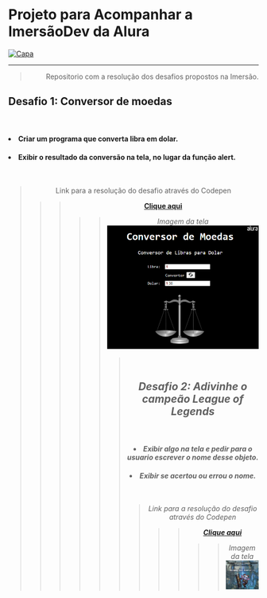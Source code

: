 <h1> Projeto para Acompanhar a ImersãoDev da Alura  </h1>

<a href='https://imersao.dev/'><img src="https://pbs.twimg.com/media/Ew2IY6LWgAQceX4.jpg" alt="Capa" width="100%" height='320px'/> </a><hr>

<blockquote align=right>  Repositorio com a resolução dos desafios propostos na Imersão. </blockquote> 

<h2> Desafio 1: Conversor de moedas </h2><br>
<h4><li> Criar um programa que converta libra em dolar.</li></h4>
<h4><li> Exibir o resultado da conversão na tela, no lugar da função alert.</li></h4>
<br>
<blockquote align=center>Link para a resolução do desafio através do Codepen  <blockquote>
<blockquote align=center> <b><a href='https://codepen.io/zThanael/pen/WNRNvzL'> Clique aqui </a></b> <br> <blockquote>
<blockquote align=center> <i> Imagem da tela <i> <br>  <img src="TelaDesafio1.png" alt="Tela do exercicio" width="400px"/><blockquote>

<br> 

<h2> Desafio 2: Adivinhe o campeão League of Legends </h2><br> 
<h4><li> Exibir algo na tela e pedir para o usuario escrever o nome desse objeto.</li></h4>
<h4><li> Exibir se acertou ou errou o nome.</li></h4>
<br>
<blockquote align=center>Link para a resolução do desafio através do Codepen  <blockquote>
<blockquote align=center> <b><a href='https://codepen.io/zThanael/pen/abpzjBm'> Clique aqui </a></b> <br> <blockquote>
<blockquote align=center> <i> Imagem da tela <i> <br>  <img src="TelaDesafio2.png" alt="Tela do exercicio" width="400px"/><blockquote>

